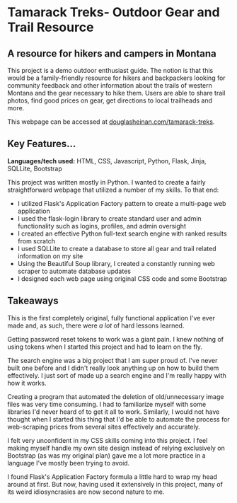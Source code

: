 # Tamarack Treks- Outdoor Gear and Trail Resource
## A resource for hikers and campers in Montana

This project is a demo outdoor enthusiast guide. The notion is that this would be a family-friendly resource for hikers 
and backpackers looking for community feedback and other information about the trails of western Montana and the gear 
necessary to hike them. Users are able to share trail photos, find good prices on gear, get directions to local 
trailheads and more.

This webpage can be accessed at [douglasheinan.com/tamarack-treks](http://douglasheinan/tamarack-treks.com).

## Key Features...
**Languages/tech used:** HTML, CSS, Javascript, Python, Flask, Jinja, SQLLite, Bootstrap

This project was written mostly in Python. I wanted to create a fairly straightforward webpage that utilized a number
of my skills. To that end: 
* I utilized Flask's Application Factory pattern to create a multi-page web application
* I used the flask-login library to create standard user and admin functionality such as logins, profiles, and admin oversight
* I created an effective Python full-text search engine with ranked results from scratch
* I used SQLLite to create a database to store all gear and trail related information on my site
* Using the Beautiful Soup library, I created a constantly running web scraper to automate database updates
* I designed each web page using original CSS code and some Bootstrap

## Takeaways
This is the first completely original, fully functional application I've ever made and, as such, there were *a lot* of
hard lessons learned. 

Getting password reset tokens to work was a giant pain. I knew nothing of using tokens when I started this project and 
had to learn on the fly.

The search engine was a big project that I am super proud of. I've never built one before and I didn't really look 
anything up on how to build them effectively. I just sort of made up a search engine and I'm really happy with how it 
works.

Creating a program that automated the deletion of old/unnecessary image files was very time consuming. I had to 
familiarize myself with some libraries I'd never heard of to get it all to work. Similarly, I would not have thought 
when I started this thing that I'd be able to automate the process for web-scraping prices from several sites 
effectively and accurately.

I felt very unconfident in my CSS skills coming into this project. I feel making myself handle my own site design 
instead of relying exclusively on Bootstrap (as was my original plan) gave me a lot more practice in a language I've 
mostly been trying to avoid.

I found Flask's Application Factory formula a little hard to wrap my head around at first. But now, having used it 
extensively in this project, many of its weird idiosyncrasies are now second nature to me.


